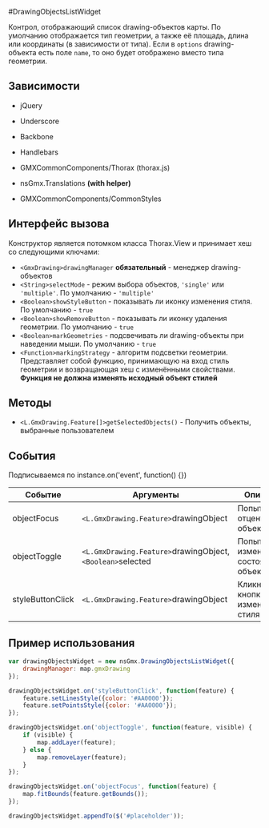 #DrawingObjectsListWidget

Контрол, отображающий список drawing-объектов карты.
По умолчанию отображается тип геометрии, а также её площадь, длина или координаты (в зависимости от типа).
Если в `options` drawing-объекта есть поле `name`, то оно будет отображено вместо типа геометрии.

## Зависимости

- jQuery
- Underscore

- Backbone
- Handlebars
- GMXCommonComponents/Thorax (thorax.js)
- nsGmx.Translations **(with helper)**
- GMXCommonComponents/CommonStyles

## Интерфейс вызова

Конструктор является потомком класса Thorax.View и принимает хеш со следующими ключами:

- `<GmxDrawing>drawingManager` **обязательный** - менеджер drawing-объектов
- `<String>selectMode` - режим выбора объектов, `'single'` или `'multiple'`. По умолчанию - `'multiple'`
- `<Boolean>showStyleButton` - показывать ли иконку изменения стиля. По умолчанию - `true`
- `<Boolean>showRemoveButton` - показывать ли иконку удаления геометрии. По умолчанию - `true`
- `<Boolean>markGeometries` - подсвечивать ли drawing-объекты при наведении мыши. По умолчанию - `true`
- `<Function>markingStrategy` - алгоритм подсветки геометрии. Представляет собой функцию, принимающую на вход стиль геометрии и возвращающая хеш с изменёнными свойствами. **Функция не должна изменять исходный объект стилей**

## Методы

- `<L.GmxDrawing.Feature[]>getSelectedObjects()` - Получить объекты, выбранные пользователем

## События

Подписываемся по instance.on('event', function() {})

|Событие|Аргументы|Описание
|---|---|---
|objectFocus|`<L.GmxDrawing.Feature>`drawingObject|Попытка отцентровать объект
|objectToggle|`<L.GmxDrawing.Feature>`drawingObject, `<Boolean>`selected|Попытка изменить состояние объекта
|styleButtonClick|`<L.GmxDrawing.Feature>`drawingObject|Кликнули на кнопку изменения стиля

## Пример использования

```javascript
var drawingObjectsWidget = new nsGmx.DrawingObjectsListWidget({
    drawingManager: map.gmxDrawing
});

drawingObjectsWidget.on('styleButtonClick', function(feature) {
    feature.setLinesStyle({color: '#AA0000'});
    feature.setPointsStyle({color: '#AA0000'});
});

drawingObjectsWidget.on('objectToggle', function(feature, visible) {
    if (visible) {
        map.addLayer(feature);
    } else {
        map.removeLayer(feature);
    }
});

drawingObjectsWidget.on('objectFocus', function(feature) {
    map.fitBounds(feature.getBounds());
});

drawingObjectsWidget.appendTo($('#placeholder'));
```